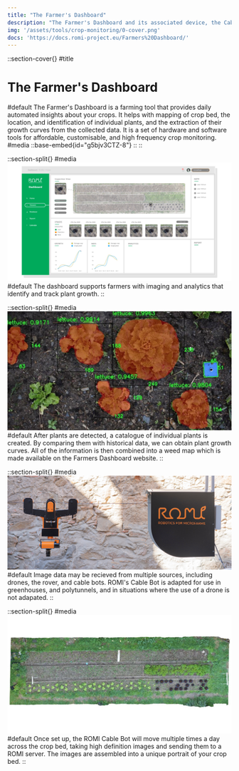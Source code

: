 ```yaml
---
title: "The Farmer's Dashboard"
description: "The Farmer's Dashboard and its associated device, the Cablebot, is our primary tool for crop monitoring. With the help of an aerial imaging device, images of the crop are collected and analysed to give the farmer an overview of the status of the crops and also of individual plants."
img: '/assets/tools/crop-monitoring/0-cover.png'
docs: 'https://docs.romi-project.eu/Farmers%20Dashboard/'
---
```


::section-cover{}
#title
  # The Farmer's Dashboard
#default
  The Farmer's Dashboard is a farming tool that provides daily automated insights about your crops. It helps with mapping of crop bed, the location, and identification of individual plants, and the extraction of their growth curves from the collected data. It is a set of hardware and software tools for affordable, customisable, and high frequency crop monitoring.
#media
  ::base-embed{id="g5bjv3CTZ-8"}
  ::
::

::section-split{}
#media
  ![dashboard screenshot](/assets/tools/crop-monitoring/1-farmers-dashboard.png)
#default
  The dashboard supports farmers with imaging and analytics that identify and track plant growth.
::

::section-split{}
#media
  ![dashboard screenshot](/assets/tools/crop-monitoring/2-monitoring-segmentation.jpg)
#default
  After plants are detected, a catalogue of individual plants is created. By comparing them with historical data, we can obtain plant growth curves. All of the information is then combined into a weed map which is made available on the Farmers Dashboard website.
::

::section-split{}
#media
  ![dashboard screenshot](/assets/tools/crop-monitoring/3-cablebot.jpg)
#default
  Image data may be recieved from multiple sources, including drones, the rover, and cable bots. ROMI's Cable Bot is adapted for use in greenhouses, and polytunnels, and in situations where the use of a drone is not adapated.
::

::section-split{}
#media
  ![dashboard screenshot](/assets/tools/crop-monitoring/4-monitoring-orthomosaic.jpg)
#default
  Once set up, the ROMI Cable Bot will move multiple times a day across the crop bed, taking high definition images and sending them to a ROMI server. The images are assembled into a unique portrait of your crop bed.
::

